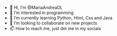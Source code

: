 - 👋 Hi, I’m @MariaAndreaDL
- 👀 I’m interested in programming
- 🌱 I’m currently learning Python, Html, Css and Java
- 💞️ I’m looking to collaborate on new projects
- 📫 How to reach me, just dm me in my socials

<!---
MariaAndreaDL/MariaAndreaDL is a ✨ special ✨ repository because its `README.md` (this file) appears on your GitHub profile.
You can click the Preview link to take a look at your changes.
--->
